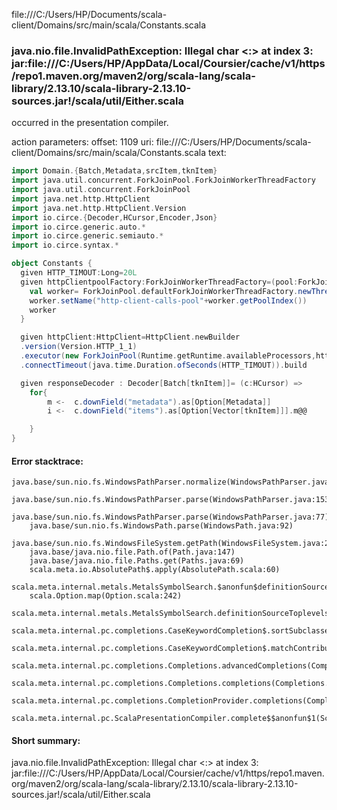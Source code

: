 file:///C:/Users/HP/Documents/scala-client/Domains/src/main/scala/Constants.scala
### java.nio.file.InvalidPathException: Illegal char <:> at index 3: jar:file:///C:/Users/HP/AppData/Local/Coursier/cache/v1/https/repo1.maven.org/maven2/org/scala-lang/scala-library/2.13.10/scala-library-2.13.10-sources.jar!/scala/util/Either.scala

occurred in the presentation compiler.

action parameters:
offset: 1109
uri: file:///C:/Users/HP/Documents/scala-client/Domains/src/main/scala/Constants.scala
text:
```scala
import Domain.{Batch,Metadata,srcItem,tknItem}
import java.util.concurrent.ForkJoinPool.ForkJoinWorkerThreadFactory
import java.util.concurrent.ForkJoinPool
import java.net.http.HttpClient
import java.net.http.HttpClient.Version
import io.circe.{Decoder,HCursor,Encoder,Json}
import io.circe.generic.auto.*
import io.circe.generic.semiauto.*
import io.circe.syntax.*

object Constants {
  given HTTP_TIMOUT:Long=20L
  given httpClientpoolFactory:ForkJoinWorkerThreadFactory=(pool:ForkJoinPool)=>{
    val worker= ForkJoinPool.defaultForkJoinWorkerThreadFactory.newThread(pool)
    worker.setName("http-client-calls-pool"+worker.getPoolIndex())
    worker
  }

  given httpClient:HttpClient=HttpClient.newBuilder
  .version(Version.HTTP_1_1)
  .executor(new ForkJoinPool(Runtime.getRuntime.availableProcessors,httpClientpoolFactory,null,true))
  .connectTimeout(java.time.Duration.ofSeconds(HTTP_TIMOUT)).build

  given responseDecoder : Decoder[Batch[tknItem]]= (c:HCursor) =>
    for{
        m <-  c.downField("metadata").as[Option[Metadata]]
        i <-  c.downField("items").as[Option[Vector[tknItem]]].m@@

    }
}

```



#### Error stacktrace:

```
java.base/sun.nio.fs.WindowsPathParser.normalize(WindowsPathParser.java:182)
	java.base/sun.nio.fs.WindowsPathParser.parse(WindowsPathParser.java:153)
	java.base/sun.nio.fs.WindowsPathParser.parse(WindowsPathParser.java:77)
	java.base/sun.nio.fs.WindowsPath.parse(WindowsPath.java:92)
	java.base/sun.nio.fs.WindowsFileSystem.getPath(WindowsFileSystem.java:229)
	java.base/java.nio.file.Path.of(Path.java:147)
	java.base/java.nio.file.Paths.get(Paths.java:69)
	scala.meta.io.AbsolutePath$.apply(AbsolutePath.scala:60)
	scala.meta.internal.metals.MetalsSymbolSearch.$anonfun$definitionSourceToplevels$2(MetalsSymbolSearch.scala:62)
	scala.Option.map(Option.scala:242)
	scala.meta.internal.metals.MetalsSymbolSearch.definitionSourceToplevels(MetalsSymbolSearch.scala:61)
	scala.meta.internal.pc.completions.CaseKeywordCompletion$.sortSubclasses(MatchCaseCompletions.scala:306)
	scala.meta.internal.pc.completions.CaseKeywordCompletion$.matchContribute(MatchCaseCompletions.scala:254)
	scala.meta.internal.pc.completions.Completions.advancedCompletions(Completions.scala:375)
	scala.meta.internal.pc.completions.Completions.completions(Completions.scala:183)
	scala.meta.internal.pc.completions.CompletionProvider.completions(CompletionProvider.scala:86)
	scala.meta.internal.pc.ScalaPresentationCompiler.complete$$anonfun$1(ScalaPresentationCompiler.scala:123)
```
#### Short summary: 

java.nio.file.InvalidPathException: Illegal char <:> at index 3: jar:file:///C:/Users/HP/AppData/Local/Coursier/cache/v1/https/repo1.maven.org/maven2/org/scala-lang/scala-library/2.13.10/scala-library-2.13.10-sources.jar!/scala/util/Either.scala